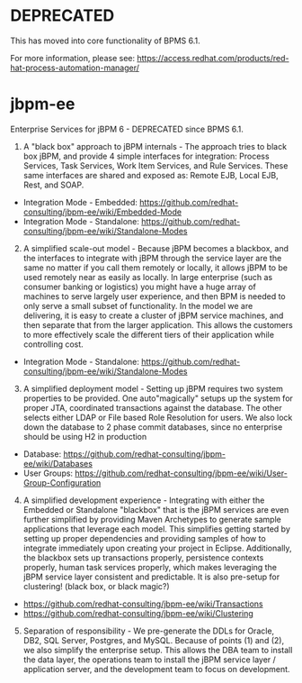 DEPRECATED
==========
This has moved into core functionality of BPMS 6.1.

For more information, please see:
https://access.redhat.com/products/red-hat-process-automation-manager/


jbpm-ee
=======
Enterprise Services for jBPM 6 - DEPRECATED since BPMS 6.1.

1) A "black box" approach to jBPM internals - The approach tries to black box jBPM, and provide 4 simple interfaces for integration: Process Services, Task Services, Work Item Services, and Rule Services.  These same interfaces are shared and exposed as: Remote EJB, Local EJB, Rest, and SOAP.
  * Integration Mode - Embedded: https://github.com/redhat-consulting/jbpm-ee/wiki/Embedded-Mode
  * Integration Mode - Standalone: https://github.com/redhat-consulting/jbpm-ee/wiki/Standalone-Modes


2) A simplified scale-out model - Because jBPM becomes a blackbox, and the interfaces to integrate with jBPM through the service layer are the same no matter if you call them remotely or locally, it allows jBPM to be used remotely near as easily as locally.  In large enterprise (such as consumer banking or logistics) you might have a huge array of machines to serve largely user experience, and then BPM is needed to only serve a small subset of functionality.  In the model we are delivering, it is easy to create a cluster of jBPM service machines, and then separate that from the larger application.  This allows the customers to more effectively scale the different tiers of their application while controlling cost.
  * Integration Mode - Standalone: https://github.com/redhat-consulting/jbpm-ee/wiki/Standalone-Modes


3) A simplified deployment model - Setting up jBPM requires two system properties to be provided.  One auto"magically" setups up the system for proper JTA, coordinated transactions against the database.  The other selects either LDAP or File based Role Resolution for users.  We also lock down the database to 2 phase commit databases, since no enterprise should be using H2 in production 
  * Database: https://github.com/redhat-consulting/jbpm-ee/wiki/Databases
  * User Groups: https://github.com/redhat-consulting/jbpm-ee/wiki/User-Group-Configuration


4) A simplified development experience - Integrating with either the Embedded or Standalone "blackbox" that is the jBPM services are even further simplified by providing Maven Archetypes to generate sample applications that leverage each model.  This simplifies getting started by setting up proper dependencies and providing samples of how to integrate immediately upon creating your project in Eclipse.  Additionally, the blackbox sets up transactions properly, persistence contexts properly, human task services properly, which makes leveraging the jBPM service layer consistent and predictable.  It is also pre-setup for clustering! (black box, or black magic?)
  * https://github.com/redhat-consulting/jbpm-ee/wiki/Transactions
  * https://github.com/redhat-consulting/jbpm-ee/wiki/Clustering


5) Separation of responsibility - We pre-generate the DDLs for Oracle, DB2, SQL Server, Postgres, and MySQL.  Because of points (1) and (2), we also simplify the enterprise setup.  This allows the DBA team to install the data layer, the operations team to install the jBPM service layer / application server, and the development team to focus on development.


